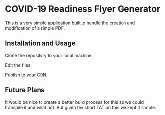 # COVID-19 Readiness Flyer Generator

This is a very simple application built to handle the creation and modification of a simple PDF. 

## Installation and Usage

Clone the repository to your local machine. 

Edit the files. 

Publish to your CDN. 

## Future Plans

It would be nice to create a better build process for this so we could transpile it and what not. But given the short TAT on this we kept it simple. 